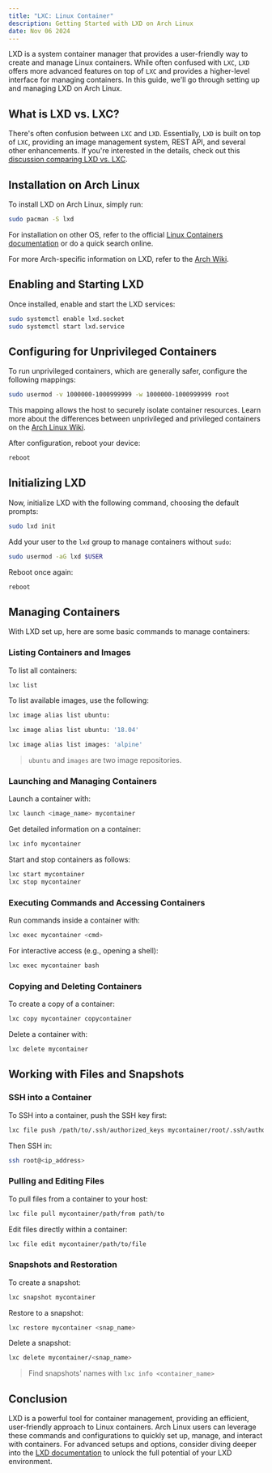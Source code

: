 ```yaml
---
title: "LXC: Linux Container"
description: Getting Started with LXD on Arch Linux
date: Nov 06 2024
---
```


LXD is a system container manager that provides a user-friendly way to create and manage Linux containers. While often confused with `LXC`, `LXD` offers more advanced features on top of `LXC` and provides a higher-level interface for managing containers. In this guide, we'll go through setting up and managing LXD on Arch Linux.

## What is LXD vs. LXC?

There's often confusion between `LXC` and `LXD`. Essentially, `LXD` is built on top of `LXC`, providing an image management system, REST API, and several other enhancements. If you're interested in the details, check out this [discussion comparing LXD vs. LXC](https://discuss.linuxcontainers.org/t/comparing-lxd-vs-lxc/24).

## Installation on Arch Linux

To install LXD on Arch Linux, simply run:

```bash
sudo pacman -S lxd
```

For installation on other OS, refer to the official [Linux Containers documentation](https://linuxcontainers.org/lxc/downloads/) or do a quick search online.

For more Arch-specific information on LXD, refer to the [Arch Wiki](https://wiki.archlinux.org/title/LXD).

## Enabling and Starting LXD

Once installed, enable and start the LXD services:

```bash
sudo systemctl enable lxd.socket
sudo systemctl start lxd.service
```

## Configuring for Unprivileged Containers

To run unprivileged containers, which are generally safer, configure the following mappings:

```bash
sudo usermod -v 1000000-1000999999 -w 1000000-1000999999 root
```

This mapping allows the host to securely isolate container resources. Learn more about the differences between unprivileged and privileged containers on the [Arch Linux Wiki](https://wiki.archlinux.org/title/Linux_Containers).

After configuration, reboot your device:

```bash
reboot
```

## Initializing LXD

Now, initialize LXD with the following command, choosing the default prompts:

```bash
sudo lxd init
```

Add your user to the `lxd` group to manage containers without `sudo`:

```bash
sudo usermod -aG lxd $USER
```

Reboot once again:

```bash
reboot
```

## Managing Containers

With LXD set up, here are some basic commands to manage containers:

### Listing Containers and Images

To list all containers:

```bash
lxc list
```

To list available images, use the following:

```bash
lxc image alias list ubuntu:
```

```bash
lxc image alias list ubuntu: '18.04'
```

```bash
lxc image alias list images: 'alpine'
```

> `ubuntu` and `images` are two image repositories.

### Launching and Managing Containers

Launch a container with:

```bash
lxc launch <image_name> mycontainer
```

Get detailed information on a container:

```bash
lxc info mycontainer
```

Start and stop containers as follows:

```bash
lxc start mycontainer
lxc stop mycontainer
```

### Executing Commands and Accessing Containers

Run commands inside a container with:

```bash
lxc exec mycontainer <cmd>
```

For interactive access (e.g., opening a shell):

```bash
lxc exec mycontainer bash
```

### Copying and Deleting Containers

To create a copy of a container:

```bash
lxc copy mycontainer copycontainer
```

Delete a container with:

```bash
lxc delete mycontainer
```

## Working with Files and Snapshots

### SSH into a Container

To SSH into a container, push the SSH key first:

```bash
lxc file push /path/to/.ssh/authorized_keys mycontainer/root/.ssh/authorized_keys
```

Then SSH in:

```bash
ssh root@<ip_address>
```

### Pulling and Editing Files

To pull files from a container to your host:

```bash
lxc file pull mycontainer/path/from path/to
```

Edit files directly within a container:

```bash
lxc file edit mycontainer/path/to/file
```

### Snapshots and Restoration

To create a snapshot:

```bash
lxc snapshot mycontainer
```

Restore to a snapshot:

```bash
lxc restore mycontainer <snap_name>
```

Delete a snapshot:

```bash
lxc delete mycontainer/<snap_name>
```

> Find snapshots' names with `lxc info <container_name>`

## Conclusion

LXD is a powerful tool for container management, providing an efficient, user-friendly approach to Linux containers. Arch Linux users can leverage these commands and configurations to quickly set up, manage, and interact with containers. For advanced setups and options, consider diving deeper into the [LXD documentation](https://linuxcontainers.org/lxd/docs/master/) to unlock the full potential of your LXD environment.

